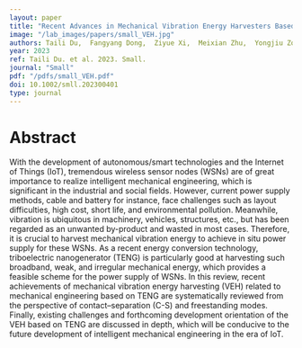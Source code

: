 ```yaml
---
layout: paper
title: "Recent Advances in Mechanical Vibration Energy Harvesters Based on Triboelectric Nanogenerators"
image: "/lab_images/papers/small_VEH.jpg"
authors: Taili Du,  Fangyang Dong,  Ziyue Xi,  Meixian Zhu,  Yongjiu Zou,  Peiting Sun,  Minyi Xu
year: 2023
ref: Taili Du. et al. 2023. Small.
journal: "Small"
pdf: "/pdfs/small_VEH.pdf"
doi: 10.1002/smll.202300401
type: journal
---
```


# Abstract

With the development of autonomous/smart technologies and the Internet of Things (IoT), tremendous wireless sensor nodes (WSNs) are of great importance to realize intelligent mechanical engineering, which is significant in the industrial and social fields. However, current power supply methods, cable and battery for instance, face challenges such as layout difficulties, high cost, short life, and environmental pollution. Meanwhile, vibration is ubiquitous in machinery, vehicles, structures, etc., but has been regarded as an unwanted by-product and wasted in most cases. Therefore, it is crucial to harvest mechanical vibration energy to achieve in situ power supply for these WSNs. As a recent energy conversion technology, triboelectric nanogenerator (TENG) is particularly good at harvesting such broadband, weak, and irregular mechanical energy, which provides a feasible scheme for the power supply of WSNs. In this review, recent achievements of mechanical vibration energy harvesting (VEH) related to mechanical engineering based on TENG are systematically reviewed from the perspective of contact–separation (C-S) and freestanding modes. Finally, existing challenges and forthcoming development orientation of the VEH based on TENG are discussed in depth, which will be conducive to the future development of intelligent mechanical engineering in the era of IoT.




